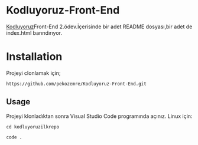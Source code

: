 # Kodluyoruz-Front-End

[Kodluyoruz](https://www.kodluyoruz.com)Front-End 2.ödev.İçerisinde bir adet README dosyası,bir adet de index.html barındırıyor.

# Installation

Projeyi clonlamak için;
```
https://github.com/pekozemre/Kodluyoruz-Front-End.git
```
## Usage

Projeyi klonladıktan sonra Visual Studio Code programında açınız.
Linux için:

```
cd kodluyoruzilkrepo

code . 
```